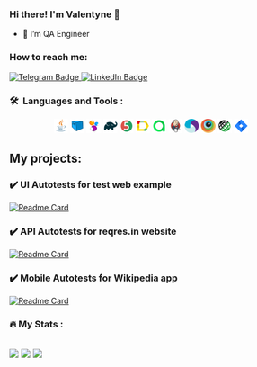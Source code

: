 ### Hi there! I'm Valentyne 👋
- 🔭 I’m QA Engineer

### How to reach me:

  <a href="https://t.me/Almer_Kiuze">
    <img src="https://img.shields.io/badge/Telegram-blue?style=for-the-badge&logo=telegram&logoColor=white" alt="Telegram Badge"/>
  </a>
      
  <a href="https://www.linkedin.com/in/valentyne-goncharov-843a59213/">
    <img src="https://img.shields.io/badge/LinkedIn-blue?style=for-the-badge&logo=linkedin&logoColor=white" alt="LinkedIn Badge">
  </a>

 ### 🛠 &nbsp;Languages and Tools :

<p  align="center"> 

<img width="5%" title="Java" src="Image/Java.svg">
<img width="5%" title="Selenoid" src="Image/Selenoid.svg">
<img width="5%" title="Selenide" src="Image/Selenide.svg">
<img width="5%" title="Gradle" src="Image/Gradle.svg">
<img width="5%" title="Junit5" src="Image/Junit5.svg">
<img width="5%" title="Allure Report" src="Image/Allure.svg">
<img width="5%" title="Allure TestOps" src="Image/Allure_TO.svg">
<img width="5%" title="Jenkins" src="Image/Jenkins.svg">
<img width="5%" title="Appium" src="Image/Appium.svg">
<img width="5%" title="Browserstack" src="Image/Browserstack.svg">
<img width="5%" title="RestAssured" src="Image/RestAssured.svg">
<img width="5%" title="Jira" src="Image/Jira.svg">

</p>

 
 ## My projects:
### :heavy_check_mark: UI Autotests for test web example
[![Readme Card](https://github-readme-stats.vercel.app/api/pin/?username=valgoncharov&repo=diplomUI)](https://github.com/valgoncharov/diplomUI)

### :heavy_check_mark: API Autotests for reqres.in website
[![Readme Card](https://github-readme-stats.vercel.app/api/pin/?username=valgoncharov&repo=diplomApi)](https://github.com/valgoncharov/diplomApi)

### :heavy_check_mark: Mobile Autotests for Wikipedia app
[![Readme Card](https://github-readme-stats.vercel.app/api/pin/?username=valgoncharov&repo=diplomAppMobile)](https://github.com/valgoncharov/diplomAppMobile)

### :fire: My Stats :
![](http://github-profile-summary-cards.vercel.app/api/cards/stats?username=valgoncharov)
![](http://github-profile-summary-cards.vercel.app/api/cards/repos-per-language?username=valgoncharov) 
![](https://github-profile-summary-cards.vercel.app/api/cards/profile-details?username=valgoncharov)
---
